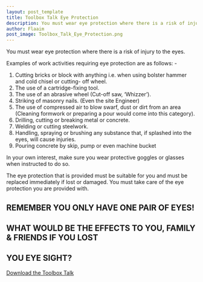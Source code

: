 ```yaml
---
layout: post_template
title: Toolbox Talk Eye Protection
description: You must wear eye protection where there is a risk of injury to the eyes. Examples of work activities requiring eye protection are as follows:
author: Flaaim
post_image: Toolbox_Talk_Eye_Protection.png
---
```


You must wear eye protection where there is a risk of injury to the eyes.

Examples of work activities requiring eye protection are as follows: -

1. Cutting bricks or block with anything i.e. when using bolster hammer and cold chisel or cutting- off wheel.
2. The use of a cartridge-fixing tool.
3. The use of an abrasive wheel (Cut-off saw, ‘Whizzer’).
4. Striking of masonry nails. (Even the site Engineer)
5. The use of compressed air to blow swarf, dust or dirt from an area (Cleaning formwork or preparing a pour would come into this category).
5. Drilling, cutting or breaking metal or concrete. 
6. Welding or cutting steelwork.
7. Handling, spraying or brushing any substance that, if splashed into the eyes, will cause injuries.
8. Pouring concrete by skip, pump or even machine bucket

In your own interest, make sure you wear protective goggles or glasses when instructed to do so.

The eye protection that is provided must be suitable for you and must be replaced immediately if lost or damaged. You must take care of the eye protection you are provided with.

## REMEMBER YOU ONLY HAVE ONE PAIR OF EYES!

## WHAT WOULD BE THE EFFECTS TO YOU, FAMILY & FRIENDS IF YOU LOST

## YOU EYE SIGHT?

[Download the Toolbox Talk](https://safetyworkblog.com/assets/template/Toolbox_Talk_Eye_Protection.docx)

